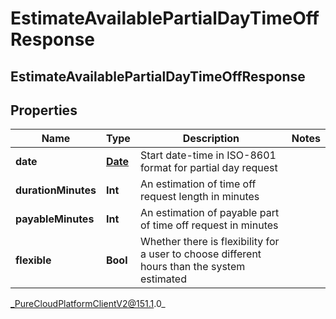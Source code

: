 # EstimateAvailablePartialDayTimeOffResponse

## EstimateAvailablePartialDayTimeOffResponse

## Properties

|Name | Type | Description | Notes|
|------------ | ------------- | ------------- | -------------|
| **date** | [**Date**](Date) | Start date-time in ISO-8601 format for partial day request | |
| **durationMinutes** | **Int** | An estimation of time off request length in minutes | |
| **payableMinutes** | **Int** | An estimation of payable part of time off request in minutes | |
| **flexible** | **Bool** | Whether there is flexibility for a user to choose different hours than the system estimated | |



_PureCloudPlatformClientV2@151.1.0_
